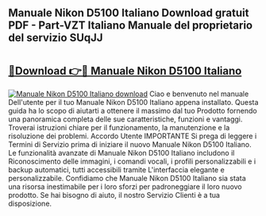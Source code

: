 ## Manuale Nikon D5100 Italiano Download gratuit PDF - Part-VZT Italiano Manuale del proprietario del servizio SUqJJ

# <h2><a href="http://dfcw9r.blite.top/?on=Manuale+Nikon+D5100+Italiano">🔗Download 👉🔴 Manuale Nikon D5100 Italiano</a></h2>

[![Manuale Nikon D5100 Italiano download](https://i.imgur.com/lujVjoI.png)](http://dfcw9r.blite.top/?on=Manuale+Nikon+D5100+Italiano)
Ciao e benvenuto nel manuale Dell'utente per il tuo Manuale Nikon D5100 Italiano appena installato. Questa guida ha lo scopo di aiutarti a ottenere il massimo dal tuo Prodotto fornendo una panoramica completa delle sue caratteristiche, funzioni e vantaggi. Troverai istruzioni chiare per il funzionamento, la manutenzione e la risoluzione dei problemi. Accordo Utente IMPORTANTE Si prega di leggere i Termini di Servizio prima di iniziare il nuovo Manuale Nikon D5100 Italiano. Le funzionalità avanzate di Manuale Nikon D5100 Italiano includono il Riconoscimento delle immagini, i comandi vocali, i profili personalizzabili e i backup automatici, tutti accessibili tramite L'interfaccia elegante e personalizzabile. Confidiamo che Manuale Nikon D5100 Italiano sia stata una risorsa inestimabile per i loro sforzi per padroneggiare il loro nuovo prodotto. Se hai bisogno di aiuto, il nostro Servizio Clienti è a tua disposizione.
